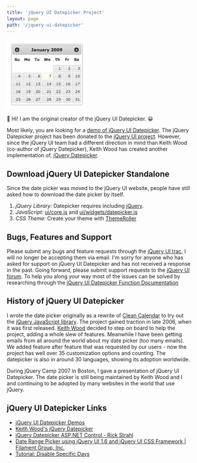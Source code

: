 ```yaml
---
title: 'jQuery UI Datepicker Project'
layout: page
path: '/jquery-ui-datepicker'
---
```


![jQuery UI Datepicker Screenshot](./jquery-ui-datepicker.jpg)

👋 Hi! I am the original creator of the jQuery UI Datepicker. 😀

Most likely, you are looking for a [demo of jQuery UI Datepicker](http://jqueryui.com/datepicker/).
The jQuery Datepicker project has been donated to the [jQuery UI project](http://jqueryui.com). However, since the jQuery UI team had a different direction in mind than Keith Wood (co-author of jQuery Datepicker), Keith Wood has created another implementation of, [jQuery Datepicker](http://keith-wood.name/datepick.html).

## Download jQuery UI Datepicker Standalone

Since the date picker was moved to the jQuery UI website, people have still asked how to download the date picker by itself.

1. _jQuery Library:_ Datepicker requires including [jQuery](http://jquery.com).
2. _JavaScript:_ [ui/core.js](https://github.com/jquery/jquery-ui/blob/master/ui/core.js) and [ui/widgets/datepicker.js](https://github.com/jquery/jquery-ui/blob/master/ui/widgets/datepicker.js)
3. _CSS Theme:_ Create your theme with [ThemeRoller](http://jqueryui.com/themeroller/)

## Bugs, Features and Support

Please submit any bugs and feature requests through the [jQuery UI trac](http://bugs.jqueryui.com/), I will no longer be accepting them via email.
I'm sorry for anyone who has asked for support on jQuery UI Datepicker and has not received a response in the past. Going forward, please submit support requests to the [jQuery UI forum](http://forum.jquery.com/using-jquery-ui). To help you along your way most of the issues can be solved by researching through the [jQuery UI Datepicker Function Documentation](http://api.jqueryui.com/datepicker/#options)

## History of jQuery UI Datepicker

I wrote the date picker originally as a rewrite of [Clean Calendar](https://github.com/1Marc/javascript-clean-calendar) to try out the [jQuery JavaScript library](http://jquery.com).
The project gained traction in late 2006, when it was first released. [Keith Wood](http://keith-wood.name) decided to step on board to help the project, adding a whole slew of features. Meanwhile I have been getting emails from all around the world about my date picker (too many emails). We added feature after feature that was requested by our users - now the project has well over 35 customization options and counting. The datepicker is also in around 30 languages, showing its adoption worldwide.

During jQuery Camp 2007 in Boston, I gave a presentation of jQuery UI Datepicker.
The date picker is still being maintained by Keith Wood and I and continuing to be adopted by many websites in the world that use jQuery.

## jQuery UI Datepicker Links

- [jQuery UI Datepicker Demos](http://jqueryui.com/datepicker/)
- [Keith Wood's jQuery Datepicker](http://keith-wood.name/datepick.html)
- [jQuery Datepicker ASP.NET Control - Rick Strahl](http://www.west-wind.com/weblog/posts/213015.aspx)
- [Date Range Picker using jQuery UI 1.6 and jQuery UI CSS Framework | Filament Group, Inc.](http://www.filamentgroup.com/lab/date_range_picker_using_jquery_ui_16_and_jquery_ui_css_framework/)
- [Tutorial: Disable Specific Days](http://davidwalsh.name/jquery-datepicker-disable-days)
